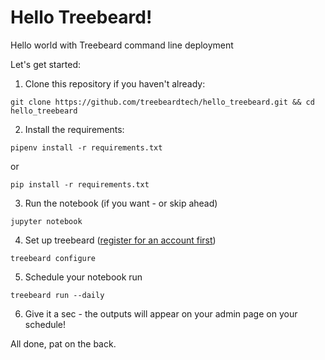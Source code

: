 # Hello Treebeard!
Hello world with Treebeard command line deployment

Let's get started:
1. Clone this repository if you haven't already:
```
git clone https://github.com/treebeardtech/hello_treebeard.git && cd hello_treebeard
```

2. Install the requirements:
```
pipenv install -r requirements.txt
```
or 
```
pip install -r requirements.txt
```

3. Run the notebook (if you want - or skip ahead)
```
jupyter notebook
```

4. Set up treebeard ([register for an account first](treebeard.io))
```
treebeard configure
```

5. Schedule your notebook run
```
treebeard run --daily
```

6. Give it a sec - the outputs will appear on your admin page on your schedule!

All done, pat on the back.
